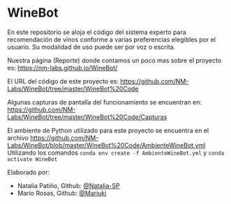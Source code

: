 # WineBot
En este repositorio se aloja el código del sistema experto para recomendación de vinos conforme a varias preferencias elegibles por el usuario. Su modalidad de uso puede ser por voz o escrita.

Nuestra página (Reporte) donde contamos un poco mas sobre el proyecto es: https://nm-labs.github.io/WineBot/

El URL del código de este proyecto es: https://github.com/NM-Labs/WineBot/tree/master/WineBot%20Code

Algunas capturas de pantalla del funcionamiento se encuentran en: https://github.com/NM-Labs/WineBot/tree/master/WineBot%20Code/Capturas

El ambiente de Python utilizado para este proyecto se encuentra en el archivo https://github.com/NM-Labs/WineBot/blob/master/WineBot%20Code/AmbienteWineBot.yml 
Utilizando los comandos `conda env create -f AmbienteWineBot.yml` y `conda activate WineBot` 

Elaborado por: 

* Natalia Patiño,  Github: [@Natalia-SP](https://github.com/Natalia-SP)
* Mario Rosas,     Github: [@Mariuki](https://github.com/Mariuki)
